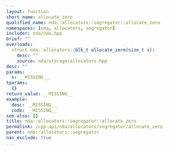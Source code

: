 ```yaml
---
layout: function
short_name: allocate_zero
qualified_name: nda::allocators::segregator::allocate_zero
namespaces: [nda, allocators, segregator]
includer: nda/nda.hpp
brief: ""
overloads:
  struct nda::allocators::blk_t allocate_zero(size_t s):
    desc: ""
    source: nda/storage/allocators.hpp
desc: ""
params:
  s: __MISSING__
tparams:
  {}
return_value: __MISSING__
example:
  desc: __MISSING__
  code: __MISSING__
see-also: []
title: nda::allocators::segregator::allocate_zero
permalink: /cpp-api/nda/allocators/segregator/allocate_zero
parent: nda::allocators::segregator
nav_exclude: true
...
```


